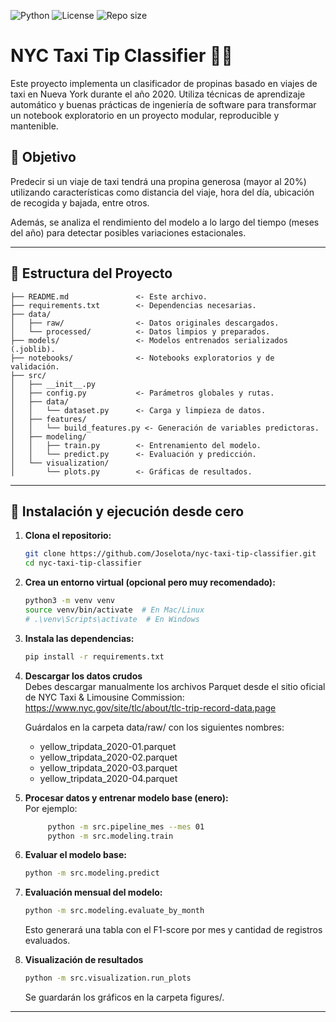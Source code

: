 ![Python](https://img.shields.io/badge/python-3.9+-blue)
![License](https://img.shields.io/github/license/Joselota/nyc-taxi-tip-classifier)
![Repo size](https://img.shields.io/github/repo-size/Joselota/nyc-taxi-tip-classifier)

# NYC Taxi Tip Classifier 🗽🚕

Este proyecto implementa un clasificador de propinas basado en viajes de taxi en Nueva York durante el año 2020. Utiliza técnicas de aprendizaje automático y buenas prácticas de ingeniería de software para transformar un notebook exploratorio en un proyecto modular, reproducible y mantenible.

## 📌 Objetivo

Predecir si un viaje de taxi tendrá una propina generosa (mayor al 20%) utilizando características como distancia del viaje, hora del día, ubicación de recogida y bajada, entre otros.

Además, se analiza el rendimiento del modelo a lo largo del tiempo (meses del año) para detectar posibles variaciones estacionales.

---

## 📁 Estructura del Proyecto

```text
├── README.md               <- Este archivo.
├── requirements.txt        <- Dependencias necesarias.
├── data/
│   ├── raw/                <- Datos originales descargados.
│   └── processed/          <- Datos limpios y preparados.
├── models/                 <- Modelos entrenados serializados (.joblib).
├── notebooks/              <- Notebooks exploratorios y de validación.
├── src/
│   ├── __init__.py
│   ├── config.py           <- Parámetros globales y rutas.
│   ├── data/
│   │   └── dataset.py      <- Carga y limpieza de datos.
│   ├── features/
│   │   └── build_features.py <- Generación de variables predictoras.
│   ├── modeling/
│   │   ├── train.py        <- Entrenamiento del modelo.
│   │   └── predict.py      <- Evaluación y predicción.
│   └── visualization/
│       └── plots.py        <- Gráficas de resultados.
```
----

## 🚀 Instalación y ejecución desde cero

1. **Clona el repositorio:**
   ```bash
   git clone https://github.com/Joselota/nyc-taxi-tip-classifier.git
   cd nyc-taxi-tip-classifier
   ```

2. **Crea un entorno virtual (opcional pero muy recomendado):**
   ```bash
   python3 -m venv venv
   source venv/bin/activate  # En Mac/Linux
   # .\venv\Scripts\activate  # En Windows
   ```

3. **Instala las dependencias:**
   ```bash
   pip install -r requirements.txt
   ```

4. **Descargar los datos crudos**  
   Debes descargar manualmente los archivos Parquet desde el sitio oficial de NYC Taxi & Limousine Commission: https://www.nyc.gov/site/tlc/about/tlc-trip-record-data.page
    
    Guárdalos en la carpeta data/raw/ con los siguientes nombres:
    * yellow_tripdata_2020-01.parquet
    * yellow_tripdata_2020-02.parquet
    * yellow_tripdata_2020-03.parquet
    * yellow_tripdata_2020-04.parquet

5. **Procesar datos y entrenar modelo base (enero):**  
   Por ejemplo:
   ```bash
        python -m src.pipeline_mes --mes 01
        python -m src.modeling.train
   ```

6. **Evaluar el modelo base:**
   ```bash
   python -m src.modeling.predict
   ```

7. **Evaluación mensual del modelo:**
    ```bash
    python -m src.modeling.evaluate_by_month
    ```
    Esto generará una tabla con el F1-score por mes y cantidad de registros evaluados.

8. **Visualización de resultados**
    ```bash
    python -m src.visualization.run_plots
    ```
    Se guardarán los gráficos en la carpeta figures/.

---


